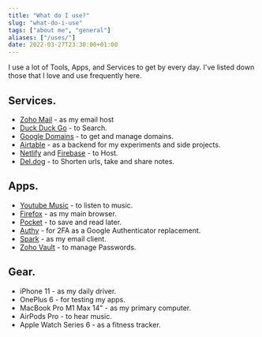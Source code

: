 ```yaml
---
title: "What do I use?"
slug: "what-do-i-use"
tags: ["about me", "general"]
aliases: ["/uses/"]
date: 2022-03-27T23:30:00+01:00
---
```

I use a lot of Tools, Apps, and Services to get by every day.
I've listed down those that I love and use frequently here.

## Services.
- [Zoho Mail](https://zoho.com/mail/) - as my email host
- [Duck Duck Go](https://duckduckgo.com/) - to Search.
- [Google Domains](https://domains.google.com/) - to get and manage domains.
- [Airtable](https://airtable.com/invite/r/dYQWU0zt/) - as a backend for my experiments and side projects.
- [Netlify](https://netlify.com/) and [Firebase](https://firebase.google.com/products/hosting/) - to Host.
- [Del.dog](https://del.dog/) - to Shorten urls, take and share notes.
## Apps.
- [Youtube Music](https://music.youtube.com/) - to listen to music.
- [Firefox](https://www.mozilla.org/en-US/firefox/) - as my main browser.
- [Pocket](https://getpocket.com/) - to save and read later.
- [Authy](https://authy.com/) - for 2FA as a Google Authenticator replacement.
- [Spark](https://sparkmailapp.com/) - as my email client.
- [Zoho Vault](https://www.zoho.com/vault/) - to manage Passwords.
## Gear.
- iPhone 11 - as my daily driver.
- OnePlus 6 - for testing my apps.
- MacBook Pro M1 Max 14" - as my primary computer.
- AirPods Pro - to hear music.
- Apple Watch Series 6 - as a fitness tracker.
